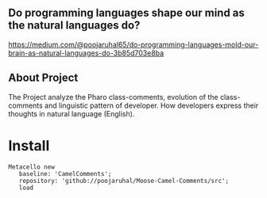 ## Do programming languages shape our mind as the natural languages do?
https://medium.com/@poojaruhal65/do-programming-languages-mold-our-brain-as-natural-languages-do-3b85d703e8ba

## About Project
The Project analyze the Pharo class-comments,  evolution of the class-comments and linguistic pattern of developer. 
How developers express their thoughts in natural language (English).

# Install
```smalltalk
Metacello new
   baseline: 'CamelComments';
   repository: 'github://poojaruhal/Moose-Camel-Comments/src';
   load


